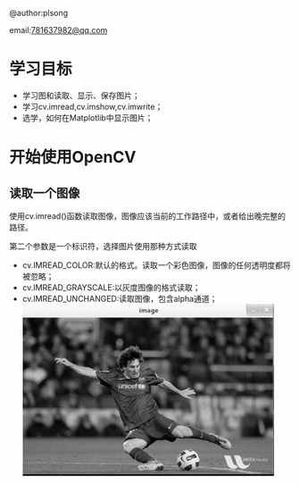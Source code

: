 @author:plsong

email:781637982@qq.com
# 学习目标
* 学习图和读取、显示、保存图片；
* 学习cv.imread,cv.imshow,cv.imwrite；
* 选学，如何在Matplotlib中显示图片；

# 开始使用OpenCV
## 读取一个图像
使用cv.imread()函数读取图像，图像应该当前的工作路径中，或者给出晚完整的路径。

第二个参数是一个标识符，选择图片使用那种方式读取
* cv.IMREAD_COLOR:默认的格式。读取一个彩色图像，图像的任何透明度都将被忽略；
* cv.IMREAD_GRAYSCALE:以灰度图像的格式读取；
* cv.IMREAD_UNCHANGED:读取图像，包含alpha通道；
![](./code/messi.jpg)
